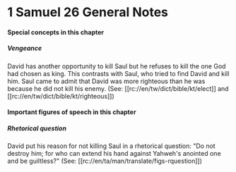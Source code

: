 # 1 Samuel 26 General Notes

#### Special concepts in this chapter

##### Vengeance
David has another opportunity to kill Saul but he refuses to kill the one God had chosen as king. This contrasts with Saul, who tried to find David and kill him. Saul came to admit that David was more righteous than he was because he did not kill his enemy. (See: [[rc://en/tw/dict/bible/kt/elect]] and [[rc://en/tw/dict/bible/kt/righteous]])

#### Important figures of speech in this chapter

##### Rhetorical question
David put his reason for not killing Saul in a rhetorical question: "Do not destroy him; for who can extend his hand against Yahweh's anointed one and be guiltless?" (See: [[rc://en/ta/man/translate/figs-rquestion]])
